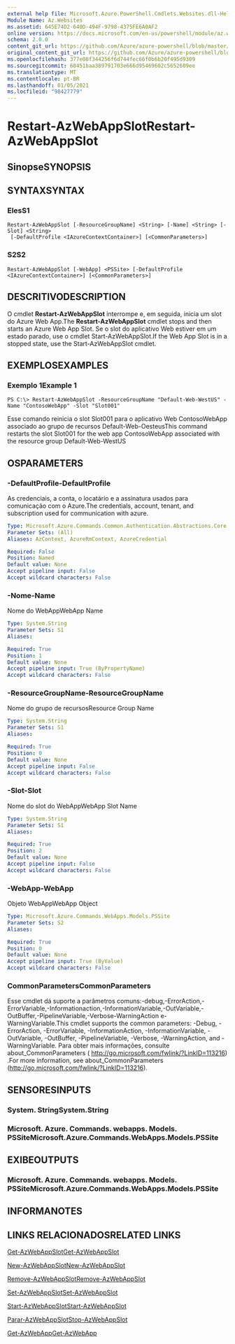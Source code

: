 ```yaml
---
external help file: Microsoft.Azure.PowerShell.Cmdlets.Websites.dll-Help.xml
Module Name: Az.Websites
ms.assetid: 645E74D2-640D-494F-9798-4375FE6A0AF2
online version: https://docs.microsoft.com/en-us/powershell/module/az.websites/restart-azwebappslot
schema: 2.0.0
content_git_url: https://github.com/Azure/azure-powershell/blob/master/src/Websites/Websites/help/Restart-AzWebAppSlot.md
original_content_git_url: https://github.com/Azure/azure-powershell/blob/master/src/Websites/Websites/help/Restart-AzWebAppSlot.md
ms.openlocfilehash: 377e08f344256f6d744fec66f0b6b20f495d9309
ms.sourcegitcommit: 68451baa389791703e666d95469602c5652609ee
ms.translationtype: MT
ms.contentlocale: pt-BR
ms.lasthandoff: 01/05/2021
ms.locfileid: "98427779"
---
```

# <span data-ttu-id="1aa8b-101">Restart-AzWebAppSlot</span><span class="sxs-lookup"><span data-stu-id="1aa8b-101">Restart-AzWebAppSlot</span></span>

## <span data-ttu-id="1aa8b-102">Sinopse</span><span class="sxs-lookup"><span data-stu-id="1aa8b-102">SYNOPSIS</span></span>

## <span data-ttu-id="1aa8b-103">SYNTAX</span><span class="sxs-lookup"><span data-stu-id="1aa8b-103">SYNTAX</span></span>

### <span data-ttu-id="1aa8b-104">Eles</span><span class="sxs-lookup"><span data-stu-id="1aa8b-104">S1</span></span>
```
Restart-AzWebAppSlot [-ResourceGroupName] <String> [-Name] <String> [-Slot] <String>
 [-DefaultProfile <IAzureContextContainer>] [<CommonParameters>]
```

### <span data-ttu-id="1aa8b-105">S2</span><span class="sxs-lookup"><span data-stu-id="1aa8b-105">S2</span></span>
```
Restart-AzWebAppSlot [-WebApp] <PSSite> [-DefaultProfile <IAzureContextContainer>] [<CommonParameters>]
```

## <span data-ttu-id="1aa8b-106">DESCRITIVO</span><span class="sxs-lookup"><span data-stu-id="1aa8b-106">DESCRIPTION</span></span>
<span data-ttu-id="1aa8b-107">O cmdlet **Restart-AzWebAppSlot** interrompe e, em seguida, inicia um slot do Azure Web App.</span><span class="sxs-lookup"><span data-stu-id="1aa8b-107">The **Restart-AzWebAppSlot** cmdlet stops and then starts an Azure Web App Slot.</span></span>
<span data-ttu-id="1aa8b-108">Se o slot do aplicativo Web estiver em um estado parado, use o cmdlet Start-AzWebAppSlot.</span><span class="sxs-lookup"><span data-stu-id="1aa8b-108">If the Web App Slot is in a stopped state, use the Start-AzWebAppSlot cmdlet.</span></span>

## <span data-ttu-id="1aa8b-109">EXEMPLOS</span><span class="sxs-lookup"><span data-stu-id="1aa8b-109">EXAMPLES</span></span>

### <span data-ttu-id="1aa8b-110">Exemplo 1</span><span class="sxs-lookup"><span data-stu-id="1aa8b-110">Example 1</span></span>
```
PS C:\> Restart-AzWebAppSlot -ResourceGroupName "Default-Web-WestUS" -Name "ContosoWebApp" -Slot "Slot001"
```

<span data-ttu-id="1aa8b-111">Esse comando reinicia o slot Slot001 para o aplicativo Web ContosoWebApp associado ao grupo de recursos Default-Web-Oesteus</span><span class="sxs-lookup"><span data-stu-id="1aa8b-111">This command restarts the slot Slot001 for the web app ContosoWebApp associated with the resource group Default-Web-WestUS</span></span>

## <span data-ttu-id="1aa8b-112">OS</span><span class="sxs-lookup"><span data-stu-id="1aa8b-112">PARAMETERS</span></span>

### <span data-ttu-id="1aa8b-113">-DefaultProfile</span><span class="sxs-lookup"><span data-stu-id="1aa8b-113">-DefaultProfile</span></span>
<span data-ttu-id="1aa8b-114">As credenciais, a conta, o locatário e a assinatura usados para comunicação com o Azure.</span><span class="sxs-lookup"><span data-stu-id="1aa8b-114">The credentials, account, tenant, and subscription used for communication with azure.</span></span>

```yaml
Type: Microsoft.Azure.Commands.Common.Authentication.Abstractions.Core.IAzureContextContainer
Parameter Sets: (All)
Aliases: AzContext, AzureRmContext, AzureCredential

Required: False
Position: Named
Default value: None
Accept pipeline input: False
Accept wildcard characters: False
```

### <span data-ttu-id="1aa8b-115">-Nome</span><span class="sxs-lookup"><span data-stu-id="1aa8b-115">-Name</span></span>
<span data-ttu-id="1aa8b-116">Nome do WebApp</span><span class="sxs-lookup"><span data-stu-id="1aa8b-116">WebApp Name</span></span>

```yaml
Type: System.String
Parameter Sets: S1
Aliases:

Required: True
Position: 1
Default value: None
Accept pipeline input: True (ByPropertyName)
Accept wildcard characters: False
```

### <span data-ttu-id="1aa8b-117">-ResourceGroupName</span><span class="sxs-lookup"><span data-stu-id="1aa8b-117">-ResourceGroupName</span></span>
<span data-ttu-id="1aa8b-118">Nome do grupo de recursos</span><span class="sxs-lookup"><span data-stu-id="1aa8b-118">Resource Group Name</span></span>

```yaml
Type: System.String
Parameter Sets: S1
Aliases:

Required: True
Position: 0
Default value: None
Accept pipeline input: False
Accept wildcard characters: False
```

### <span data-ttu-id="1aa8b-119">-Slot</span><span class="sxs-lookup"><span data-stu-id="1aa8b-119">-Slot</span></span>
<span data-ttu-id="1aa8b-120">Nome do slot do WebApp</span><span class="sxs-lookup"><span data-stu-id="1aa8b-120">WebApp Slot Name</span></span>

```yaml
Type: System.String
Parameter Sets: S1
Aliases:

Required: True
Position: 2
Default value: None
Accept pipeline input: False
Accept wildcard characters: False
```

### <span data-ttu-id="1aa8b-121">-WebApp</span><span class="sxs-lookup"><span data-stu-id="1aa8b-121">-WebApp</span></span>
<span data-ttu-id="1aa8b-122">Objeto WebApp</span><span class="sxs-lookup"><span data-stu-id="1aa8b-122">WebApp Object</span></span>

```yaml
Type: Microsoft.Azure.Commands.WebApps.Models.PSSite
Parameter Sets: S2
Aliases:

Required: True
Position: 0
Default value: None
Accept pipeline input: True (ByValue)
Accept wildcard characters: False
```

### <span data-ttu-id="1aa8b-123">CommonParameters</span><span class="sxs-lookup"><span data-stu-id="1aa8b-123">CommonParameters</span></span>
<span data-ttu-id="1aa8b-124">Esse cmdlet dá suporte a parâmetros comuns:-debug,-ErrorAction,-ErrorVariable,-Informationaction,-InformationVariable,-OutVariable,-OutBuffer,-PipelineVariable,-Verbose-WarningAction e-WarningVariable.</span><span class="sxs-lookup"><span data-stu-id="1aa8b-124">This cmdlet supports the common parameters: -Debug, -ErrorAction, -ErrorVariable, -InformationAction, -InformationVariable, -OutVariable, -OutBuffer, -PipelineVariable, -Verbose, -WarningAction, and -WarningVariable.</span></span> <span data-ttu-id="1aa8b-125">Para obter mais informações, consulte about_CommonParameters ( http://go.microsoft.com/fwlink/?LinkID=113216) .</span><span class="sxs-lookup"><span data-stu-id="1aa8b-125">For more information, see about_CommonParameters (http://go.microsoft.com/fwlink/?LinkID=113216).</span></span>

## <span data-ttu-id="1aa8b-126">SENSORES</span><span class="sxs-lookup"><span data-stu-id="1aa8b-126">INPUTS</span></span>

### <span data-ttu-id="1aa8b-127">System. String</span><span class="sxs-lookup"><span data-stu-id="1aa8b-127">System.String</span></span>

### <span data-ttu-id="1aa8b-128">Microsoft. Azure. Commands. webapps. Models. PSSite</span><span class="sxs-lookup"><span data-stu-id="1aa8b-128">Microsoft.Azure.Commands.WebApps.Models.PSSite</span></span>

## <span data-ttu-id="1aa8b-129">EXIBE</span><span class="sxs-lookup"><span data-stu-id="1aa8b-129">OUTPUTS</span></span>

### <span data-ttu-id="1aa8b-130">Microsoft. Azure. Commands. webapps. Models. PSSite</span><span class="sxs-lookup"><span data-stu-id="1aa8b-130">Microsoft.Azure.Commands.WebApps.Models.PSSite</span></span>

## <span data-ttu-id="1aa8b-131">INFORMA</span><span class="sxs-lookup"><span data-stu-id="1aa8b-131">NOTES</span></span>

## <span data-ttu-id="1aa8b-132">LINKS RELACIONADOS</span><span class="sxs-lookup"><span data-stu-id="1aa8b-132">RELATED LINKS</span></span>

[<span data-ttu-id="1aa8b-133">Get-AzWebAppSlot</span><span class="sxs-lookup"><span data-stu-id="1aa8b-133">Get-AzWebAppSlot</span></span>](./Get-AzWebAppSlot.md)

[<span data-ttu-id="1aa8b-134">New-AzWebAppSlot</span><span class="sxs-lookup"><span data-stu-id="1aa8b-134">New-AzWebAppSlot</span></span>](./New-AzWebAppSlot.md)

[<span data-ttu-id="1aa8b-135">Remove-AzWebAppSlot</span><span class="sxs-lookup"><span data-stu-id="1aa8b-135">Remove-AzWebAppSlot</span></span>](./Remove-AzWebAppSlot.md)

[<span data-ttu-id="1aa8b-136">Set-AzWebAppSlot</span><span class="sxs-lookup"><span data-stu-id="1aa8b-136">Set-AzWebAppSlot</span></span>](./Set-AzWebAppSlot.md)

[<span data-ttu-id="1aa8b-137">Start-AzWebAppSlot</span><span class="sxs-lookup"><span data-stu-id="1aa8b-137">Start-AzWebAppSlot</span></span>](./Start-AzWebAppSlot.md)

[<span data-ttu-id="1aa8b-138">Parar-AzWebAppSlot</span><span class="sxs-lookup"><span data-stu-id="1aa8b-138">Stop-AzWebAppSlot</span></span>](./Stop-AzWebAppSlot.md)

[<span data-ttu-id="1aa8b-139">Get-AzWebApp</span><span class="sxs-lookup"><span data-stu-id="1aa8b-139">Get-AzWebApp</span></span>](./Get-AzWebApp.md)
